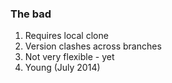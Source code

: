 ### The bad

1. Requires local clone
1. Version clashes across branches
1. Not very flexible - yet
1. Young (July 2014)